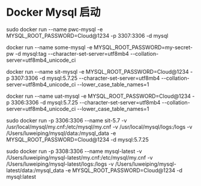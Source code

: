 # Docker Mysql 启动

sudo docker run --name pwc-mysql -e MYSQL_ROOT_PASSWORD=Cloud@1234 -p 3307:3306 -d mysql

docker run --name some-mysql -e MYSQL_ROOT_PASSWORD=my-secret-pw -d mysql:tag --character-set-server=utf8mb4 --collation-server=utf8mb4_unicode_ci

docker run --name sit-mysql -e MYSQL_ROOT_PASSWORD=Cloud@1234 -p 3307:3306  -d mysql:5.7.25 --character-set-server=utf8mb4 --collation-server=utf8mb4_unicode_ci --lower_case_table_names=1


docker run --name uat-mysql -e MYSQL_ROOT_PASSWORD=Cloud@1234 -p 3306:3306  -d mysql:5.7.25 --character-set-server=utf8mb4 --collation-server=utf8mb4_unicode_ci --lower_case_table_names=1


sudo docker run -p 3306:3306 --name sit-5.7 -v /usr/local/mysql/my.cnf:/etc/mysql/my.cnf -v /usr/local/mysql/logs:/logs -v /Users/luweiping/mysql/data:/mysql_data -e MYSQL_ROOT_PASSWORD=Cloud@1234 -d mysql:5.7.25


sudo docker run -p 3308:3306 --name mysql-latest -v /Users/luweiping/mysql-latest/my.cnf:/etc/mysql/my.cnf -v /Users/luweiping/mysql-latest/logs:/logs -v /Users/luweiping/mysql-latest/data:/mysql_data -e MYSQL_ROOT_PASSWORD=Cloud@1234 -d mysql:latest